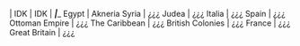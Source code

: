 | IDK | IDK | 
_______|________
Egypt | Akneria
Syria | ¿¿¿
Judea | ¿¿¿
Italia | ¿¿¿
Spain | ¿¿¿
Ottoman Empire | ¿¿¿
The Caribbean | ¿¿¿
British Colonies | ¿¿¿
France | ¿¿¿ 
Great Britain | ¿¿¿
